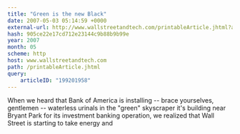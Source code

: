 ```yaml
---
title: "Green is the new Black"
date: 2007-05-03 05:14:59 +0000
external-url: http://www.wallstreetandtech.com/printableArticle.jhtml?articleID=199201958
hash: 905ce22e17cd712e23144c9b88b9b99e
year: 2007
month: 05
scheme: http
host: www.wallstreetandtech.com
path: /printableArticle.jhtml
query:
    articleID: "199201958"
---
```


When we heard that Bank of America is installing -- brace yourselves, gentlemen -- waterless urinals in the "green" skyscraper it's building near Bryant Park for its investment banking operation, we realized that Wall Street is starting to take energy and
